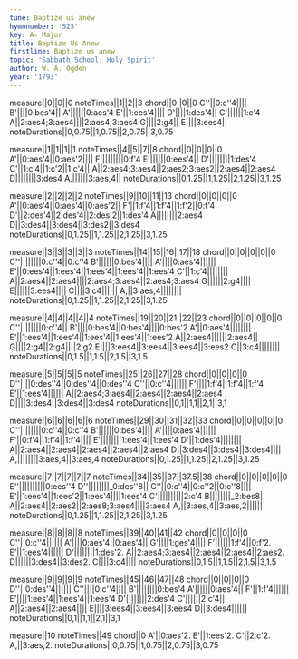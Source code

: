 ```yaml
---
tune: Baptize us anew
hymnnumber: '525'
key: A♭ Major
title: Baptize Us Anew
firstline: Baptize us anew
topic: 'Sabbath School: Holy Spirit'
author: W. A. Ogden
year: '1793'
---
```

measure||0||0||0
noteTimes||1||2||3
chord||0||0||0
C''||0:c''4||||
B'||||0:bes'4||
A'||||||0:aes'4
E'||1:ees'4||||
D'||||1:des'4||
C'||||||1:c'4
A||2:aes4;3:aes4||||2:aes4;3:aes4
G||||2:g4||
E||||3:ees4||
noteDurations||0,0.75||1,0.75||2,0.75||3,0.75

measure||1||1||1||1
noteTimes||4||5||7||8
chord||0||0||0||0
A'||0:aes'4||0:aes'2||||
F'||||||||0:f'4
E'||||||0:ees'4||
D'||||||||1:des'4
C'||1:c'4||1:c'2||1:c'4||
A||2:aes4;3:aes4||2:aes2;3:aes2||2:aes4||2:aes4
D||||||||3:des4
A,||||||3:aes,4||
noteDurations||0,1.25||1,1.25||2,1.25||3,1.25

measure||2||2||2||2
noteTimes||9||10||11||13
chord||0||0||0||0
A'||0:aes'4||0:aes'4||0:aes'2||
F'||1:f'4||1:f'4||1:f'2||0:f'4
D'||2:des'4||2:des'4||2:des'2||1:des'4
A||||||||2:aes4
D||3:des4||3:des4||3:des2||3:des4
noteDurations||0,1.25||1,1.25||2,1.25||3,1.25

measure||3||3||3||3||3
noteTimes||14||15||16||17||18
chord||0||0||0||0||0
C''||||||||0:c''4||0:c''4
B'||||||0:bes'4||||
A'||||0:aes'4||||||
E'||0:ees'4||1:ees'4||1:ees'4||1:ees'4||1:ees'4
C'||1:c'4||||||||
A||2:aes4||2:aes4||||2:aes4;3:aes4||2:aes4;3:aes4
G||||||2:g4||||
E||||||3:ees4||||
C||||3:c4||||||
A,||3:aes,4||||||||
noteDurations||0,1.25||1,1.25||2,1.25||3,1.25

measure||4||4||4||4||4
noteTimes||19||20||21||22||23
chord||0||0||0||0||0
C''||||||||0:c''4||
B'||||0:bes'4||0:bes'4||||0:bes'2
A'||0:aes'4||||||||
E'||1:ees'4||1:ees'4||1:ees'4||1:ees'4||1:ees'2
A||2:aes4||||||2:aes4||
G||||2:g4||2:g4||||2:g2
E||||3:ees4||3:ees4||3:ees4||3:ees2
C||3:c4||||||||
noteDurations||0,1.5||1,1.5||2,1.5||3,1.5

measure||5||5||5||5
noteTimes||25||26||27||28
chord||0||0||0||0
D''||||0:des''4||0:des''4||0:des''4
C''||0:c''4||||||
F'||||1:f'4||1:f'4||1:f'4
E'||1:ees'4||||||
A||2:aes4;3:aes4||2:aes4||2:aes4||2:aes4
D||||3:des4||3:des4||3:des4
noteDurations||0,1||1,1||2,1||3,1

measure||6||6||6||6||6
noteTimes||29||30||31||32||33
chord||0||0||0||0||0
C''||||||||0:c''4||0:c''4
B'||||||0:bes'4||||
A'||||0:aes'4||||||
F'||0:f'4||1:f'4||1:f'4||||
E'||||||||1:ees'4||1:ees'4
D'||1:des'4||||||||
A||2:aes4||2:aes4||2:aes4||2:aes4||2:aes4
D||3:des4||3:des4||3:des4||||
A,||||||||3:aes,4||3:aes,4
noteDurations||0,1.25||1,1.25||2,1.25||3,1.25

measure||7||7||7||7||7
noteTimes||34||35||37||37.5||38
chord||0||0||0||0||0
E''||||||||||0:ees''4
D''||||||||_0:des''8||
C''||0:c''4||0:c''2||0:c''8||||
E'||1:ees'4||1:ees'2||1:ees'4||||1:ees'4
C'||||||||||2:c'4
B||||||||_2:bes8||
A||2:aes4||2:aes2||2:aes8;3:aes4||||3:aes4
A,||3:aes,4||3:aes,2||||||
noteDurations||0,1.25||1,1.25||2,1.25||3,1.25

measure||8||8||8||8
noteTimes||39||40||41||42
chord||0||0||0||0
C''||0:c''4||||||
A'||||0:aes'4||0:aes'4||
G'||||1:ges'4||||
F'||||||1:f'4||0:f'2.
E'||1:ees'4||||||
D'||||||||1:des'2.
A||2:aes4;3:aes4||2:aes4||2:aes4||2:aes2.
D||||||3:des4||3:des2.
C||||3:c4||||
noteDurations||0,1.5||1,1.5||2,1.5||3,1.5

measure||9||9||9||9
noteTimes||45||46||47||48
chord||0||0||0||0
D''||0:des''4||||||
C''||||0:c''4||||
B'||||||||0:bes'4
A'||||||0:aes'4||
F'||1:f'4||||||
E'||||1:ees'4||1:ees'4||1:ees'4
D'||||||||2:des'4
C'||||||2:c'4||
A||2:aes4||2:aes4||||
E||||3:ees4||3:ees4||3:ees4
D||3:des4||||||
noteDurations||0,1||1,1||2,1||3,1

measure||10
noteTimes||49
chord||0
A'||0:aes'2.
E'||1:ees'2.
C'||2:c'2.
A,||3:aes,2.
noteDurations||0,0.75||1,0.75||2,0.75||3,0.75

